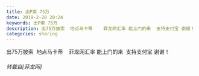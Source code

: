 ```yaml
---
title: 出P索 75万
date: 2019-2-28 20:24
keywords: 出P索 75万
description: 出75万披索  地点马卡蒂    菲龙网汇率 能上门的来  支持支付宝 谢谢！ 
categories: sharing
---
```

<td class="t_f" id="postmessage_3132123">

出75万披索  地点马卡蒂    菲龙网汇率 能上门的来  支持支付宝 谢谢！ </td>
###### 转载自[菲龙网]